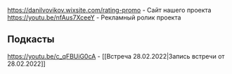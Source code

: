 https://danilvovikov.wixsite.com/rating-promo - Сайт нашего проекта
https://youtu.be/nfAus7XceeY  - Рекламный ролик проекта

## Подкасты
https://youtu.be/c_qFBUiG0cA - [[Встреча 28.02.2022|Запись встречи от 28.02.2022]]